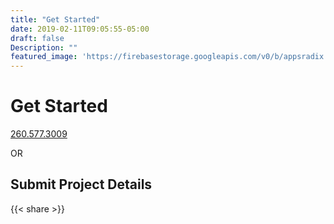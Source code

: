 ```yaml
---
title: "Get Started"
date: 2019-02-11T09:05:55-05:00
draft: false
Description: ""
featured_image: 'https://firebasestorage.googleapis.com/v0/b/appsradix.appspot.com/o/images%2Fget-started-header.jpg?alt=media&token=bee43e3c-7302-4f0e-babd-10d008e7fc9b'
---
```

<amp-img class="" src="https://firebasestorage.googleapis.com/v0/b/appsradix.appspot.com/o/images%2Fget-started-header.jpg?alt=media&token=bee43e3c-7302-4f0e-babd-10d008e7fc9b" width="1920" height="734" alt="Get Started at Cloud Radix Website Design Company" title="Start a conversation about your next website project" layout="responsive">
</amp-img>
<h1 class="h2 col-10 mx4 pb3 pt3">Get Started</h1>
<a href="tel:2603330483" class="ampstart-btn ampstart-btn-secondary caps inline-block mb4 mx4 pb3">260.577.3009</a>
<p class="col-10 mx3 pb1 pt1">OR</p>
<h2 class="h3 col-10 mx4 pb3 pt3">Submit Project Details</h2>
<amp-iframe width="1920"
  height="2000"
  title="Get Started with Cloud Radix Website Development"
  layout="responsive"
  sandbox="allow-scripts allow-same-origin allow-popups-to-escape-sandbox allow-forms"
  allowfullscreen
  frameborder="0"
  src="https://docs.google.com/forms/d/e/1FAIpQLSckzFKuHwWHmsvSSU8PbRZkHwrryoc2PGWfgT7Y9xuaMpuP3w/viewform">
  <amp-img layout="fill"
    src="https://firebasestorage.googleapis.com/v0/b/appsradix.appspot.com/o/images%2Fcontact-form-image.jpg?alt=media&token=9b7e97b7-c7bf-49b7-b403-f119b329d62c"
    placeholder></amp-img>
</amp-iframe>
<p class="col-10 mx3 pb1 pt1"></p>

{{< share >}}